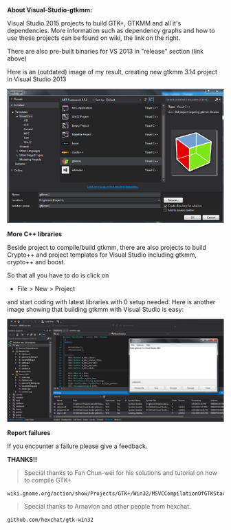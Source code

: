 **About Visual-Studio-gtkmm:**

Visual Studio 2015 projects to build GTK+, GTKMM and all it's dependencies.
More information such as dependency graphs and how to use these projects
can be found on wiki, the link on the right.

There are also pre-built binaries for VS 2013 in "release" section (link above)

Here is an (outdated) image of my result, creating new gtkmm 3.14 project in Visual Studio 2013

![alt tag](https://raw.githubusercontent.com/codekiddy2/Visual-Studio-gtkmm/master/readme/images/gtkmm%20visual%20studio.png)

**More C++ libraries**

Beside project to compile/build gtkmm, there are also projects to build
Crypto++ and project templates for Visual Studio including gtkmm, crypto++ and boost.

So that all you have to do is click on 

* File > New > Project

and start coding with latest libraries with 0 setup needed.
Here is another image showing that building gtkmm with Visual Studio is easy:

![alt tag](https://raw.githubusercontent.com/codekiddy2/Visual-Studio-gtkmm/master/readme/images/gtkmm%20visual%20studio2.png)


**Report failures**

If you encounter a failure please give a feedback.


**THANKS!!**

>Special thanks to Fan Chun-wei for his solutions and tutorial on how to compile GTK+
	
	wiki.gnome.org/action/show/Projects/GTK+/Win32/MSVCCompilationOfGTKStack

>Special thanks to Arnavion and other people from hexchat.
	
	github.com/hexchat/gtk-win32
